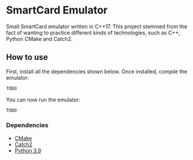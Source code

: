 # SmartCard Emulator

Small SmartCard emulator written in C++17. This project stemmed from the fact of wanting to practice different kinds of technologies, such as C++, Python CMake and Catch2.

## How to use

First, install all the dependencies shown below. Once installed, compile the emulator:

```sh
TODO
```

You can now run the emulator:

```sh
TODO
```

### Dependencies

- [CMake](https://www.cmake.org)
- [Catch2](https://github.com/catchorg/Catch2)
- [Python 3.9](https://www.python.org/)
